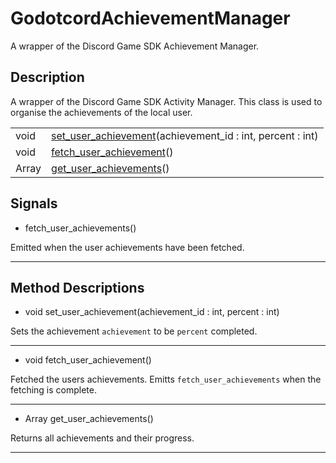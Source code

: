 # GodotcordAchievementManager

A wrapper of the Discord Game SDK Achievement Manager.
## Description

A wrapper of the Discord Game SDK Activity Manager. This class is used to organise the achievements of the local user.

| | |
----|----
void|[set_user_achievement](#set_user_achievement)(achievement_id : int, percent : int)
void|[fetch_user_achievement](#fetch_user_achievement)()
Array|[get_user_achievements](#get_user_achievements)()

## Signals

* fetch_user_achievements()

Emitted when the user achievements have been fetched.

----
## Method Descriptions

* <a name="set_user_achievement"></a> void set_user_achievement(achievement_id : int, percent : int)

Sets the achievement `achievement` to be `percent` completed.

----
* <a name="fetch_user_achievement"></a> void fetch_user_achievement()

Fetched the users achievements. Emitts `fetch_user_achievements` when the fetching is complete.

----
* <a name="get_user_achievements"></a> Array get_user_achievements()

Returns all achievements and their progress.

----
